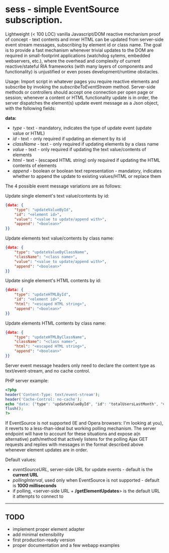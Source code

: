 # sess - simple EventSource subscription.

Lightweight (< 100 LOC) vanilla Javascript/DOM reactive mechanism proof of concept - text contents and inner HTML can be updated from server-side event stream messages, subscribing by element id or class name. The goal is to provide a fast mechanism whenever trivial updates to the DOM are required in small-footprint applications (watchdog sytems, embedded webservers, etc.), where the overhead and complexity of current reactive/stateful RIA frameworks (with many layers of components and functionality) is unjustified or even poses development/runtime obstacles.

Usage:
Import script in whatever pages you require reactive elements and subscribe by invoking the _subscribeToEventStream_ method. Server-side methods or controllers should accept one connection per open page or session; whenever a content or HTML functionality update is in order, the server dispatches the element(s) update event message as a Json object, with the following fields:

**data:**
- _type_ - text - mandatory, indicates the type of update event (update value or HTML)
- _id_ - text - only required if updating an element by its id
- _className_ - text - only required if updating elements by a class name
- _value_ - text - only required if updating the text value/contents of elements
- _html_ - text - (escaped HTML string) only required if updating the HTML contents of elements
- _append_ - boolean or boolean text representation - mandatory, indicates whether to append the update to existing values/HTML or replace them

The 4 possible event message variations are as follows:

Update single element's text value/contents by id:
```json
{data: {
    "type": "updateValueById",
    "id": "<element id>",
    "value": "<value to update/append with>",
    "append": "<boolean>"
}}
```
Update elements text value/contents by class name:
```json
{data: {
    "type": "updateValueByClassName",
    "className": "<class name>",
    "value": "<value to update/append with>",
    "append": "<boolean>"
}}
```
Update single element's HTML contents by id:
```json
{data: {
    "type": "updateHTMLById",
    "id": "<element id>",
    "html": "<escaped HTML string>",
    "append": "<boolean>"
}}
```
Update elements HTML contents by class name:
```json
{data: {
    "type": "updateHTMLByClassName",
    "className": "<class name>",
    "html": "<escaped HTML string>",
    "append": "<boolean>"
}}
```

Server event message headers only need to declare the content type as text/event-stream, and no cache control.

PHP server example:
```php
<?php
header('Content-Type: text/event-stream');
header('Cache-Control: no-cache');
echo "data: {"type": "updateValueById", "id": "totalUsersLastMonth", "value": "3092287"}\n\n";
flush();
?>
```

If EventSource is not supported (IE and Opera browsers: I'm looking at you), it reverts to a less-than-ideal but working polling mechanism. The server endpoint will have to account for these situations and expose a(n alternative) path/method that actively listens for the polling Ajax GET requests and replies with messages in the format described above whenever element updates are in order.

Default values:
 - _eventSourceURL_, server-side URL for update events - default is the **current URL**
 - _pollingInterval_, used only when EventSource is not supported - default is **1000 milliseconds**
 - if polling, <server-side URL + **/getElementUpdates**> is the default URL it attempts to connect to

---
## TODO
- implement proper element adapter
- add minimal extensibility
- first production-ready version
- proper documentation and a few webapp examples
